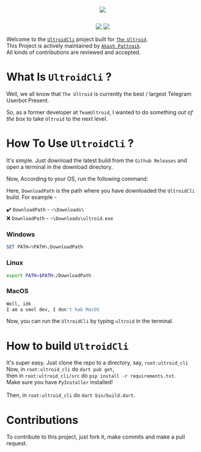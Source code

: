 # <p align="center"><a href="https://github.com/BLUE-DEVIL1134/UltroidCli"><img src="https://github-readme-stats.vercel.app/api/pin?username=BLUE-DEVIL1134&show_icons=true&theme=dracula&hide_border=true&repo=UltroidCli"></a></p>
<p align="center">
<a href="https://github.com/BLUE-DEVIL1134/UltroidCli"><img src="https://hits.seeyoufarm.com/api/count/incr/badge.svg?url=https%3A%2F%2Fgithub.com%2FBLUE-DEVIL1134%2FUltroidCli%2F&count_bg=%232100FF&title_bg=%2300BBFF&icon=github.svg&icon_color=%23000000&title=Views&edge_flat=false" /></a>
<img src="https://img.shields.io/badge/Version-1.0.4-blueviolet?&logo=github&style=flat" />
</p>

<!-- <h1 align="center" style="color: green;font-weight: bold;">UltroidCli</h1>
<br> -->

Welcome to the [`UltroidCli`](https://github.com/BLUE-DEVIL1134/UltroidCli) project built for [`The Ultroid`](https://github.com/TeamUltroid/Ultroid).
<br>
This Project is actively maintained by [`Akash Pattnaik`](https://github.com/BLUE-DEVIL1134).
<br>
All kinds of contributions are reviewed and accepted.


# What Is `UltroidCli` ?
Well, we all know that `The Ultroid` is currently the best / largest Telegram Userbot Present.

So, as a former developer at `TeamUltroid`, I wanted to do something _out of the box_ to take `Ultroid` to the next level.


# How To Use `UltroidCli` ?
It's simple. Just download the latest build from the `Github Releases` and open a terminal in the download directory.

Now, According to your OS, run the following command:

Here, `DownloadPath` is the path where you have downloaded the `UltroidCli` build.
For example -

✔️ `DownloadPath` - `~\Downloads\`
<br>
❌ `DownloadPath` - `~\Downloads\ultroid.exe`
### Windows
```powershell
SET PATH=%PATH%;DownloadPath
```
### Linux
```bash
export PATH=$PATH:/DownloadPath
```
### MacOS
```bash
Well, idk
I am a smol dev, I don't hab MacOS
```
Now, you can run the `UltroidCli` by typing `ultroid` in the terminal.


# How to build `UltroidCli`
It's super easy. Just clone the repo to a directory, say, `root:ultroid_cli`<br>
Now, in `root:ultroid_cli` do `dart pub get`,<br>
then in `root:ultroid_cli/src` do `pip install -r requirements.txt`.<br>
Make sure you have `PyInstaller` installed!<br><br>
Then, in `root:ultroid_cli` do `dart bin/build.dart`.

# Contributions
To contribute to this project, just fork it, make commits and make a pull request.
